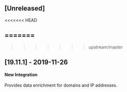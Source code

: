 ## [Unreleased]
<<<<<<< HEAD

=======
-
>>>>>>> upstream/master

## [19.11.1] - 2019-11-26
#### New Integration
Provides data enrichment for domains and IP addresses.